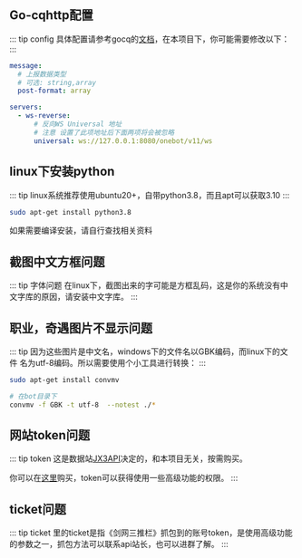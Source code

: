 ## Go-cqhttp配置
::: tip config
具体配置请参考gocq的[文档](https://docs.go-cqhttp.org/guide/config.html)，在本项目下，你可能需要修改以下：
:::
```yaml
message:
  # 上报数据类型
  # 可选: string,array
  post-format: array

servers:
  - ws-reverse:
      # 反向WS Universal 地址
      # 注意 设置了此项地址后下面两项将会被忽略
      universal: ws://127.0.0.1:8080/onebot/v11/ws
```
## linux下安装python
::: tip
linux系统推荐使用ubuntu20+，自带python3.8，而且apt可以获取3.10
:::
```bash
sudo apt-get install python3.8
```
如果需要编译安装，请自行查找相关资料
## 截图中文方框问题
::: tip 字体问题
在linux下，截图出来的字可能是方框乱码，这是你的系统没有中文字库的原因，请安装中文字库。
:::
## 职业，奇遇图片不显示问题
::: tip
因为这些图片是中文名，windows下的文件名以GBK编码，而linux下的文件 名为utf-8编码。所以需要使用个小工具进行转换：
:::
```bash
sudo apt-get install convmv

# 在bot目录下
convmv -f GBK -t utf-8  --notest ./*
```
## 网站token问题
::: tip token
这是数据站[JX3API](https://www.jx3api.com)决定的，和本项目无关，按需购买。

你可以在[这里](https://pay.jx3api.com)购买，token可以获得使用一些高级功能的权限。
:::
## ticket问题
::: tip ticket
里的ticket是指《剑网三推栏》抓包到的账号token，是使用高级功能的参数之一，抓包方法可以联系api站长，也可以进群了解。
:::
